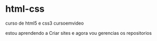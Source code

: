# html-css
 curso de html5 e css3 cursoemvideo

 estou aprendendo a Criar sites e agora vou gerencias os repositorios 

